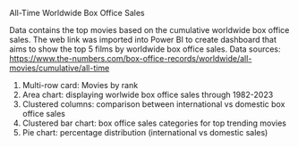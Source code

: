All-Time Worldwide Box Office Sales

Data contains the top movies based on the cumulative worldwide box office sales.
The web link was imported into Power BI to create dashboard that aims to show the top 5 films by worldwide box office sales.
Data sources: https://www.the-numbers.com/box-office-records/worldwide/all-movies/cumulative/all-time

1. Multi-row card: Movies by rank
2. Area chart: displaying worlwide box office sales through  1982-2023
3. Clustered columns: comparison between international vs domestic box office sales
4. Clustered bar chart: box office sales categories for top trending movies
5. Pie chart: percentage distribution (international vs domestic sales)

